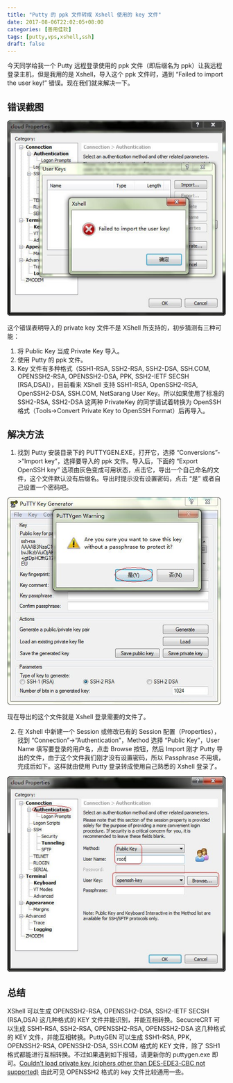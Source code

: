 ```yaml
---
title: "Putty 的 ppk 文件转成 Xshell 使用的 key 文件"
date: 2017-08-06T22:02:05+08:00
categories: [善用佳软]
tags: [putty,vps,xshell,ssh]
draft: false
---
```


今天同学给我一个 Putty 远程登录使用的 ppk 文件（即后缀名为 ppk）让我远程登录主机，但是我用的是 Xshell，导入这个 ppk 文件时，遇到 “Failed to import the user key!” 错误。现在我们就来解决一下。

<!--more-->

## 错误截图

![错误截图](putty1.jpg)

这个错误表明导入的 private key 文件不是 XShell 所支持的，初步猜测有三种可能：

1. 将 Public Key 当成 Private Key 导入。
2. 使用 Putty 的 ppk 文件。
3. Key 文件有多种格式（SSH1-RSA, SSH2-RSA, SSH2-DSA, SSH.COM, OPENSSH2-RSA, OPENSSH2-DSA, PPK, SSH2-IETF SECSH [RSA,DSA]），目前看来 XShell 支持 SSH1-RSA, OpenSSH2-RSA, OpenSSH2-DSA, SSH.COM, NetSarang User Key。所以如果使用了标准的 SSH2-RSA, SSH2-DSA 这两种 PrivateKey 的同学请试着转换为 OpenSSH 格式（Tools->Convert Private Key to OpenSSH Format）后再导入。

## 解决方法

1. 找到 Putty 安装目录下的 PUTTYGEN.EXE，打开它，选择 “Conversions”->“Import key”，选择要导入的 ppk 文件。导入后，下面的 “Export OpenSSH key” 选项由灰色变成可用状态，点击它，导出一个自己命名的文件，这个文件默认没有后缀名。导出时提示没有设置密码，点击 “是” 或者自己设置一个密码吧。

![导出文件](putty2.jpg)

现在导出的这个文件就是 Xshell 登录需要的文件了。

2. 在 Xshell 中新建一个 Session 或修改已有的 Session 配置（Properties），找到 “Connection”->“Authentication”，Method 选择 “Public Key”，User Name 填写要登录的用户名，点击 Browse 按钮，然后 Import 刚才 Putty 导出的文件，由于这个文件我们刚才没有设置密码，所以 Passphrase 不用填，完成后如下。这样就由使用 Putty 登录转成使用自己熟悉的 Xshell 登录了。

![Xshell登录](putty3.jpg)

## 总结

XShell 可以生成 OPENSSH2-RSA, OPENSSH2-DSA, SSH2-IETF SECSH (RSA,DSA) 这几种格式的 KEY 文件并能识别，并能互相转换。SecucreCRT 可以生成 SSH1-RSA, SSH2-RSA, OPENSSH2-RSA, OPENSSH2-DSA 这几种格式的 KEY 文件，并能互相转换。PuttyGEN 可以生成 SSH1-RSA, PPK, OPENSSH2-RSA, OPENSSH2-DSA, SSH.COM 格式的 KEY 文件，除了 SSH1 格式都能进行互相转换。不过如果遇到如下报错，请更新你的 puttygen.exe 即可。[Couldn’t load private key (ciphers other than DES-EDE3-CBC not supported)](http://winscp.net/forum/viewtopic.php?t=8324)
由此可见 OPENSSH2 格式的 key 文件比较通用一些。
